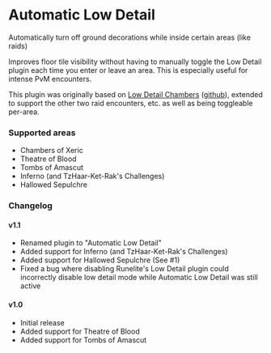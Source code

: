 # Automatic Low Detail

Automatically turn off ground decorations while inside certain areas (like raids)

Improves floor tile visibility without having to manually toggle the Low Detail plugin each time you enter or leave an area. This is especially useful for intense PvM encounters.

This plugin was originally based on [Low Detail Chambers](https://runelite.net/plugin-hub/show/low-detail-chambers) ([github](https://github.com/JacobLindelof/runelite-plugins/tree/low-detail-chambers)), extended to support the other two raid encounters, etc. as well as being toggleable per-area.

### Supported areas

- Chambers of Xeric
- Theatre of Blood
- Tombs of Amascut
- Inferno (and TzHaar-Ket-Rak's Challenges)
- Hallowed Sepulchre

### Changelog

#### v1.1

- Renamed plugin to "Automatic Low Detail"
- Added support for Inferno (and TzHaar-Ket-Rak's Challenges)
- Added support for Hallowed Sepulchre (See #1)
- Fixed a bug where disabling Runelite's Low Detail plugin could incorrectly disable low detail mode while Automatic Low Detail was still active

#### v1.0

- Initial release
- Added support for Theatre of Blood
- Added support for Tombs of Amascut